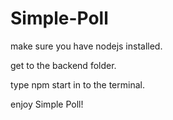 # Simple-Poll
make sure you have nodejs installed.

get to the backend folder.

type npm start in to the terminal.

enjoy Simple Poll!
